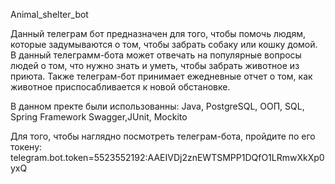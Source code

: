 Animal_shelter_bot

Данный телеграм бот предназначен для того, чтобы помочь людям,
которые задумываются о том, чтобы забрать собаку или кошку домой.
В данный телеграмм-бота может отвечать на популярные вопросы людей о том,
что нужно знать и уметь, чтобы забрать животное из приюта.
Также телеграм-бот принимает ежедневные отчет о том,
как животное приспосабливается к новой обстановке.

В данном пректе были использованны: Java, PostgreSQL, ООП, SQL, Spring Framework Swagger,JUnit, Mockito

Для того, чтобы наглядно посмотреть телеграм-бота, пройдите по его токену:
telegram.bot.token=5523552192:AAEIVDj2znEWTSMPP1DQfO1LRmwXkXp0yxQ